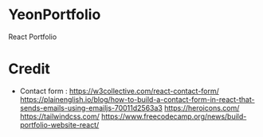 # YeonPortfolio
React Portfolio

# Credit
* Contact form : https://w3collective.com/react-contact-form/
https://plainenglish.io/blog/how-to-build-a-contact-form-in-react-that-sends-emails-using-emailjs-70011d2563a3
https://heroicons.com/
https://tailwindcss.com/
https://www.freecodecamp.org/news/build-portfolio-website-react/